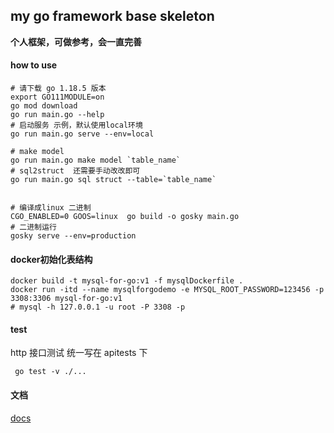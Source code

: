 ##   my  go framework  base skeleton

**个人框架，可做参考，会一直完善**

####  how to use 
```shell
# 请下载 go 1.18.5 版本
export GO111MODULE=on
go mod download
go run main.go --help 
# 启动服务 示例，默认使用local环境
go run main.go serve --env=local 

# make model  
go run main.go make model `table_name`
# sql2struct  还需要手动改改即可
go run main.go sql struct --table=`table_name`


# 编译成linux 二进制
CGO_ENABLED=0 GOOS=linux  go build -o gosky main.go
# 二进制运行 
gosky serve --env=production 
```


####  docker初始化表结构
```shell 
docker build -t mysql-for-go:v1 -f mysqlDockerfile .
docker run -itd --name mysqlforgodemo -e MYSQL_ROOT_PASSWORD=123456 -p 3308:3306 mysql-for-go:v1
# mysql -h 127.0.0.1 -u root -P 3308 -p 
```


#### test 
http 接口测试 统一写在 apitests 下 
```shell 
 go test -v ./...
```


#### 文档

[docs](docs/index.md)